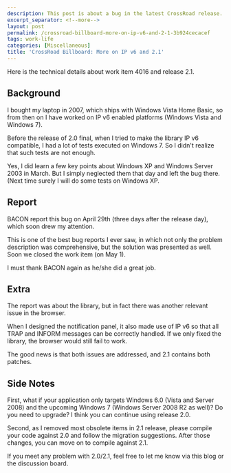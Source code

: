```yaml
---
description: This post is about a bug in the latest CrossRoad release.
excerpt_separator: <!--more-->
layout: post
permalink: /crossroad-billboard-more-on-ip-v6-and-2-1-3b924cecacef
tags: work-life
categories: [Miscellaneous]
title: 'CrossRoad Billboard: More on IP v6 and 2.1'
---
```

Here is the technical details about work item 4016 and release 2.1.
<!--more-->

## Background

I bought my laptop in 2007, which ships with Windows Vista Home Basic, so from then on I have worked on IP v6 enabled platforms (Windows Vista and Windows 7).

Before the release of 2.0 final, when I tried to make the library IP v6 compatible, I had a lot of tests executed on Windows 7. So I didn't realize that such tests are not enough.

Yes, I did learn a few key points about Windows XP and Windows Server 2003 in March. But I simply neglected them that day and left the bug there. (Next time surely I will do some tests on Windows XP.


## Report

BACON report this bug on April 29th (three days after the release day), which soon drew my attention.

This is one of the best bug reports I ever saw, in which not only the problem description was comprehensive, but the solution was presented as well. Soon we closed the work item (on May 1).

I must thank BACON again as he/she did a great job.

## Extra

The report was about the library, but in fact there was another relevant issue in the browser.

When I designed the notification panel, it also made use of IP v6 so that all TRAP and INFORM messages can be correctly handled. If we only fixed the library, the browser would still fail to work.

The good news is that both issues are addressed, and 2.1 contains both patches.

## Side Notes

First, what if your application only targets Windows 6.0 (Vista and Server 2008) and the upcoming Windows 7 (Windows Server 2008 R2 as well)? Do you need to upgrade? I think you can continue using release 2.0.

Second, as I removed most obsolete items in 2.1 release, please compile your code against 2.0 and follow the migration suggestions. After those changes, you can move on to compile against 2.1.

If you meet any problem with 2.0/2.1, feel free to let me know via this blog or the discussion board.
